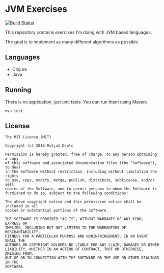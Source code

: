 JVM Exercises
=============

[![Build Status](https://travis-ci.org/drola/jvm-exercises.svg?branch=master)](https://travis-ci.org/drola/jvm-exercises)

This repository contains exercises I'm doing
with JVM based languages.

The goal is to implement as many different algorithms
as possible.

Languages
---------

 - Clojure
 - Java

Running
-------

There is no application, just unit tests. You can run them using Maven:

    mvn test

License
-------

    The MIT License (MIT)

    Copyright (c) 2016 Matjaž Drolc

    Permission is hereby granted, free of charge, to any person obtaining a copy
    of this software and associated documentation files (the "Software"), to deal
    in the Software without restriction, including without limitation the rights
    to use, copy, modify, merge, publish, distribute, sublicense, and/or sell
    copies of the Software, and to permit persons to whom the Software is
    furnished to do so, subject to the following conditions:

    The above copyright notice and this permission notice shall be included in all
    copies or substantial portions of the Software.

    THE SOFTWARE IS PROVIDED "AS IS", WITHOUT WARRANTY OF ANY KIND, EXPRESS OR
    IMPLIED, INCLUDING BUT NOT LIMITED TO THE WARRANTIES OF MERCHANTABILITY,
    FITNESS FOR A PARTICULAR PURPOSE AND NONINFRINGEMENT. IN NO EVENT SHALL THE
    AUTHORS OR COPYRIGHT HOLDERS BE LIABLE FOR ANY CLAIM, DAMAGES OR OTHER
    LIABILITY, WHETHER IN AN ACTION OF CONTRACT, TORT OR OTHERWISE, ARISING FROM,
    OUT OF OR IN CONNECTION WITH THE SOFTWARE OR THE USE OR OTHER DEALINGS IN THE
    SOFTWARE.

